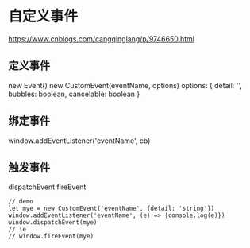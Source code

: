 # 自定义事件

https://www.cnblogs.com/cangqinglang/p/9746650.html

## 定义事件

new Event()
new CustomEvent(eventName, options)
options: {
  detail: '',
  bubbles: boolean,
  cancelable: boolean
}

## 绑定事件

window.addEventListener('eventName', cb)

## 触发事件

dispatchEvent
fireEvent

```
// demo
let mye = new CustomEvent('eventName', {detail: 'string'})
window.addEventListener('eventName', (e) => {console.log(e)})
window.dispatchEvent(mye)
// ie
// window.fireEvent(mye)
```